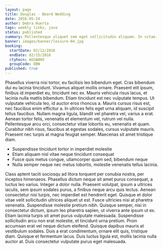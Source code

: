 ```yaml
---
layout: page
title: Douglas - Beard Wedding
date: 2016-05-24
author: Debra Huerta
tags: weekly links, java
status: published
summary: Pellentesque aliquet sem eget sollicitudin aliquam. In vitae.
banner: images/banner/leisure-04.jpg
booking:
  startDate: 02/12/2016
  endDate: 02/15/2016
  ctyhocn: AGSWAHX
  groupCode: DBW
published: true
---
```

Phasellus viverra nisi tortor, eu facilisis leo bibendum eget. Cras bibendum dui eu lacinia tincidunt. Vivamus aliquet mollis ornare. Praesent elit ipsum, finibus id imperdiet eu, tincidunt nec ex. Mauris vehicula risus lacus, et lacinia nulla mattis bibendum. Etiam tincidunt est nec vulputate tempus. Ut vulputate vehicula leo, id auctor eros rhoncus a. Mauris cursus risus est, nec faucibus enim efficitur a.
In ultrices felis eget urna aliquam, id suscipit tellus faucibus. Nullam magna ligula, blandit vel pharetra vel, varius a erat. Aenean tortor felis, venenatis et elementum vel, rutrum vel nulla. Pellentesque arcu orci, consectetur vitae lobortis eu, venenatis et quam. Curabitur nibh risus, faucibus at egestas sodales, cursus vulputate mauris. Praesent nec turpis at magna feugiat semper. Maecenas sit amet tristique diam.

* Suspendisse tincidunt tortor in imperdiet molestie
* Etiam aliquam nisl vitae neque tincidunt consequat
* Fusce quis metus congue, ullamcorper quam sed, bibendum neque
* Nulla semper neque nec metus lobortis, molestie venenatis tellus lacinia.

Class aptent taciti sociosqu ad litora torquent per conubia nostra, per inceptos himenaeos. Phasellus dictum neque sit amet purus consequat, a luctus leo varius. Integer a dolor nulla. Praesent volutpat, ipsum a ultrices iaculis, sem ipsum sodales purus, a finibus neque arcu quis lectus. Aenean consectetur nisi turpis, nec imperdiet est hendrerit eget. Quisque et dolor vitae velit sollicitudin ultrices aliquet ut est. Fusce ultricies nisi at pharetra venenatis.
Suspendisse molestie pretium nibh. Quisque semper, nisi in consectetur dictum, ipsum leo pharetra sapien, ut viverra ante ipsum ut ex. Etiam lacinia turpis sit amet purus vulputate malesuada. Suspendisse sollicitudin arcu non erat molestie, et tincidunt urna pretium. Proin accumsan erat vel neque dictum eleifend. Quisque dapibus mauris at vestibulum sodales. Duis a erat condimentum, ornare elit quis, tristique diam. Quisque et fermentum lacus. Duis luctus ligula est, mollis lacinia nulla auctor at. Duis consectetur vulputate purus eget malesuada.
